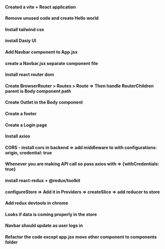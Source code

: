 #### Created a vite + React application

#### Remove unused code and create Hello world

#### Install tailwind css

#### install Dasiy UI

#### Add Navbar component to App.jsx

#### create a Navbar.jsx separate component file

#### Install react router dom

#### Create BrowserRouter > Routes > Route => Then handle RouterChildren parent is Body component path

#### Create Outlet in the Body component

#### Create a footer

#### Create a Login page

#### Install axios

#### CORS - install cors in backend => add middleware to with configurations: origin, credential: true

#### Whenever you are making API call so pass axios with => {withCredentials: true}

#### install react-redux + @redux/toolkit

#### configureStore => Add it in Providers => createSlice => add reducer to store

#### Add redux devtools in chrome

#### Looks if data is coming properly in the store

#### Navbar should update as user logs in

#### Refactor the code except app.jsx move other component to components folder
